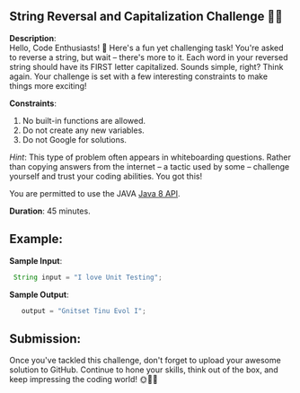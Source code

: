 ## **String Reversal and Capitalization Challenge** 🔄🔠

**Description**:  
Hello, Code Enthusiasts! 🌟 Here's a fun yet challenging task! You're asked to reverse a string, but wait – there's more to it. Each word in your reversed string should have its FIRST letter capitalized. Sounds simple, right? Think again. Your challenge is set with a few interesting constraints to make things more exciting!

**Constraints**:
1. No built-in functions are allowed.
2. Do not create any new variables.
3. Do not Google for solutions.

*Hint*: This type of problem often appears in whiteboarding questions. Rather than copying answers from the internet – a tactic used by some – challenge yourself and trust your coding abilities. You got this!

You are permitted to use the JAVA [Java 8 API](https://docs.oracle.com/javase/8/docs/api/).

**Duration**: 45 minutes.

## **Example**:

**Sample Input**:
```java
 String input = "I love Unit Testing";
```

**Sample Output**:
```java
   output = "Gnitset Tinu Evol I";
```

## **Submission**:
Once you've tackled this challenge, don't forget to upload your awesome solution to GitHub. Continue to hone your skills, think out of the box, and keep impressing the coding world! 🌞🚀🌌